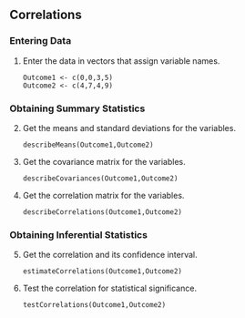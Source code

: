 
## Correlations

### Entering Data

1. Enter the data in vectors that assign variable names.

    ```{r}
    Outcome1 <- c(0,0,3,5)
    Outcome2 <- c(4,7,4,9)
    ```

### Obtaining Summary Statistics

2. Get the means and standard deviations for the variables.

    ```{r}
    describeMeans(Outcome1,Outcome2)
    ```

3. Get the covariance matrix for the variables.

    ```{r}
    describeCovariances(Outcome1,Outcome2)
    ```

4. Get the correlation matrix for the variables.

    ```{r}
    describeCorrelations(Outcome1,Outcome2)
    ```

### Obtaining Inferential Statistics

5. Get the correlation and its confidence interval.

    ```{r}
    estimateCorrelations(Outcome1,Outcome2)
    ```

6. Test the correlation for statistical significance.

    ```{r}
    testCorrelations(Outcome1,Outcome2)
    ```
